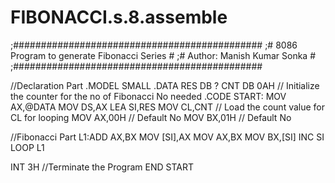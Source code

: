 # FIBONACCI.s.8.assemble
;#############################################
;# 8086 Program to generate Fibonacci Series #
;#       Author: Manish Kumar Sonka          #
;#############################################

//Declaration Part
.MODEL SMALL
.DATA
RES DB ?
CNT DB 0AH       // Initialize the counter for the no of Fibonacci No needed
.CODE
START: MOV AX,@DATA
MOV DS,AX
LEA SI,RES
MOV CL,CNT       // Load the count value for CL for looping
MOV AX,00H       // Default No
MOV BX,01H       // Default No

//Fibonacci Part
L1:ADD AX,BX
MOV [SI],AX
MOV AX,BX
MOV BX,[SI]
INC SI
LOOP L1

INT 3H           //Terminate the Program
END START
